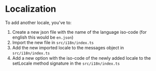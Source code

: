 # Localization

To add another locale, you've to:

1. Create a new json file with the name of the language iso-code (for english this would be ``en.json``)
2. Import the new file in ``src/i18n/index.ts``
3. Add the new imported locale to the messages object in ``src/i18n/index.ts``
4. Add a new option with the iso-code of the newly added locale to the setLocale method signature in
   the ``src/i18n/index.ts``
